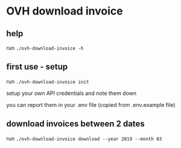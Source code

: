 # OVH download invoice

## help

run `./ovh-download-invoice -h`

## first use - setup

run `./ovh-download-invoice init`

setup your own API credentials and note them down

you can report them in your .env file (copied from .env.example file)

## download invoices between 2 dates

run `./ovh-download-invoice download --year 2019 --month 03`